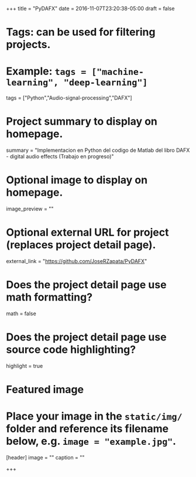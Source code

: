 +++
title = "PyDAFX"
date = 2016-11-07T23:20:38-05:00
draft = false

# Tags: can be used for filtering projects.
# Example: `tags = ["machine-learning", "deep-learning"]`
tags = ["Python","Audio-signal-processing","DAFX"]

# Project summary to display on homepage.
summary = "Implementacion en Python del codigo de Matlab del libro DAFX - digital audio effects (Trabajo en progreso)"

# Optional image to display on homepage.
image_preview = ""

# Optional external URL for project (replaces project detail page).
external_link = "https://github.com/JoseRZapata/PyDAFX"

# Does the project detail page use math formatting?
math = false

# Does the project detail page use source code highlighting?
highlight = true

# Featured image
# Place your image in the `static/img/` folder and reference its filename below, e.g. `image = "example.jpg"`.
[header]
image = ""
caption = ""

+++

